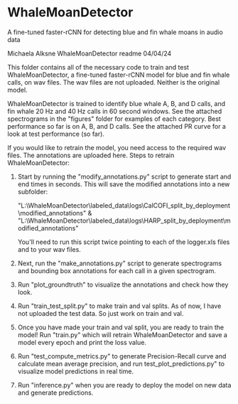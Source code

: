 # WhaleMoanDetector
 A fine-tuned faster-rCNN for detecting blue and fin whale moans in audio data

Michaela Alksne WhaleMoanDetector readme 04/04/24

This folder contains all of the necessary code to train and test WhaleMoanDetector, a fine-tuned faster-rCNN model for blue and fin whale calls, on wav files. The wav files are not uploaded. Neither is the original model. 

WhaleMoanDetector is trained to identify blue whale A, B, and D calls, and fin whale 20 Hz and 40 Hz calls in 60 second windows. See the attached spectrograms in the "figures" folder for examples of each category. Best performance so far is on A, B, and D calls. See the attached PR curve for a look at test performance (so far).  

If you would like to retrain the model, you need access to the required wav files. The annotations are uploaded here. Steps to retrain WhaleMoanDetector:

1. Start by running the "modify_annotations.py" script to generate start and end times in seconds. This will save the modified annotations into a new subfolder:

	"L:\WhaleMoanDetector\labeled_data\logs\CalCOFI_split_by_deployment\modified_annotations" &
	"L:\WhaleMoanDetector\labeled_data\logs\HARP_split_by_deployment\modified_annotations"

	You'll need to run this script twice pointing to each of the logger.xls files and to your wav files. 

2. Next, run the "make_annotations.py" script to generate spectrograms and bounding box annotations for each call in a given spectrogram.

3. Run "plot_groundtruth" to visualize the annotations and check how they look. 

4. Run "train_test_split.py" to make train and val splits. As of now, I have not uploaded the test data. So just work on train and val. 

5. Once you have made your train and val split, you are ready to train the model! Run "train.py" which will retrain WhaleMoanDetector and save a model every epoch and print the loss value. 

6. Run "test_compute_metrics.py" to generate Precision-Recall curve and calculate mean average precision, and run test_plot_predictions.py" to visualize model predictions in real time. 

7. Run "inference.py" when you are ready to deploy the model on new data and generate predictions. 
